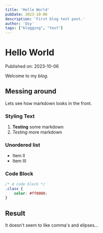 ```yaml
---
title: 'Hello World'
pubDate: 2023-10-06
description: 'First blog test post.'
author: 'Osy'
tags: ["blogging", "test"]
---
```


# Hello World

Published on: 2023-10-06

Welcome to my *blog*. 

## Messing around

Lets see how markdown looks in the front.


### Styling Text
1. **Testing** some markdown
2. *Testing* more markdown

### Unordered list
- Item II
- Item III

### Code Block
```css
/* A code block */
.class {
    color: #ff0000;
}
```
## Result
It doesn't seem to like comma's and elipses...

